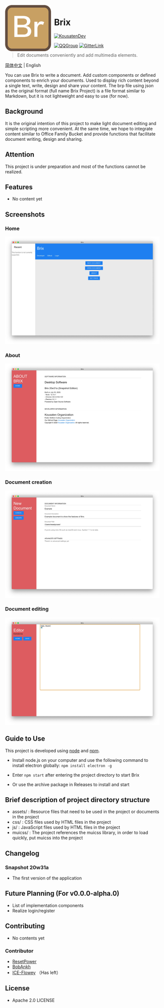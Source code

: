 <img width="150" height="150" align="left" style="float: left; margin: 0 10px 0 0;" alt="Brix Logo" src="assets/Brix.png">

# Brix

[![KousatenDev](https://img.shields.io/badge/Development-Kousaten-00bfff?style=flat-square)](https://github.com/kousaten)

[![QQGroup](https://img.shields.io/badge/QQGroup-698353248-f28258?style=flat-square)](https://www.baidu.com/s?ie=utf-8&f=3&rsv_bp=1&tn=monline_4_dg&wd=%E7%9F%A5%E9%81%93%E7%BE%A4%E5%8F%B7%E6%80%8E%E4%B9%88%E5%8A%A0%E5%85%A5qq%E7%BE%A4&oq=%25E9%25A2%259C%25E8%2589%25B2%25E4%25BB%25A3%25E7%25A0%2581&rsv_pq=8c4a645200028faa&rsv_t=20e9%2F5gduFOE5yCsOQR20aVWEthO5RkUtczlS30RHTZTWL70fvnBebZ2IXUflLheYJiY&rqlang=cn&rsv_enter=1&rsv_dl=ts_2&rsv_sug3=15&rsv_sug1=6&rsv_sug7=100&rsv_sug2=1&rsv_btype=t&prefixsug=%25E7%259F%25A5%25E9%2581%2593%25E7%25BE%25A4%25E5%258F%25B7&rsp=2&inputT=3826&rsv_sug4=3964)
[![GitterLink](https://img.shields.io/badge/ChatOn-Gitter-177cb0?style=flat-square)](https://gitter.im/Kousaten-Dev/community?utm_source=badge&utm_medium=badge&utm_campaign=pr-badge)

> Edit documents conveniently and add multimedia elements.

[简体中文](README.md) | English

You can use Brix to write a document. Add custom components or defined components to enrich your documents.
Used to display rich content beyond a single text, write, design and share your content.
The brp file using json as the original format (full name Brix Project) is a file format similar to Markdown, but it is not lightweight and easy to use (for now).

## Background

It is the original intention of this project to make light document editing and simple scripting more convenient. At the same time, we hope to integrate content similar to Office Family Bucket and provide functions that facilitate document writing, design and sharing.

## Attention

This project is under preparation and most of the functions cannot be realized.

## Features

- No content yet

## Screenshots

### Home

![assets/demo-0.jpg](assets/demo-0.jpg)

### About

![assets/demo-1.jpg](assets/demo-1.jpg)

### Document creation

![assets/demo-2.jpg](assets/demo-2.jpg)

### Document editing

![assets/demo-3.jpg](assets/demo-3.jpg)

## Guide to Use

This project is developed using [node](nodejs.org) and [npm](npmjs.org).

- Install node.js on your computer and use the following command to install electron globally:
     `npm install electron -g`
- Enter `npm start` after entering the project directory to start Brix

- Or use the archive package in Releases to install and start

## Brief description of project directory structure
<!-- js文件是作为相关源文件还是脚本作用的呢？不应当采用js的名称，可能采用src或者script更好，这一点可以讨论-->

- assets/ : Resource files that need to be used in the project or documents in the project
- css/ : CSS files used by HTML files in the project
- js/ : JavaScript files used by HTML files in the project
- muicss/ : The project references the muicss library, in order to load quickly, put muicss into the project

## Changelog
<!-- changelog 建议采用单独文件，可以参考我写的有关自动化changelog的github action以及其结果，单独的changelog文件相对规范而清晰一些-->
### Snapshot 20w31a

- The first version of the application

## Future Planning (For v0.0.0-alpha.0)

- List of implementation components
- Realize login/register

## Contributing
<!--这一部分需要等补充完善了code_of_conduct和contributing之后在加以完善-->
- No contents yet

### Contributor

- [ResetPower](https://github.com/ResetPower)
- [BobAnkh](https://github.com/BobAnkh)
- [ICE-Flowey](https://github.com/ICE-Flowey) （Has left）

## License

- Apache 2.0 LICENSE
